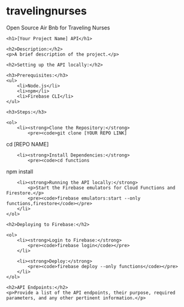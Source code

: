 # travelingnurses
Open Source Air Bnb for Traveling Nurses
<!DOCTYPE html>
<html lang="en">

<head>
    <meta charset="UTF-8">
    <meta name="viewport" content="width=device-width, initial-scale=1.0">
    <title>[Your Project Name] API Documentation</title>
</head>

<body>

    <h1>[Your Project Name] API</h1>

    <h2>Description:</h2>
    <p>A brief description of the project.</p>

    <h2>Setting up the API locally:</h2>

    <h3>Prerequisites:</h3>
    <ul>
        <li>Node.js</li>
        <li>npm</li>
        <li>Firebase CLI</li>
    </ul>

    <h3>Steps:</h3>

    <ol>
        <li><strong>Clone the Repository:</strong>
            <pre><code>git clone [YOUR REPO LINK]
cd [REPO NAME]</code></pre>
        </li>

        <li><strong>Install Dependencies:</strong>
            <pre><code>cd functions
npm install</code></pre>
        </li>

        <li><strong>Running the API locally:</strong>
            <p>Start the Firebase emulators for Cloud Functions and Firestore.</p>
            <pre><code>firebase emulators:start --only functions,firestore</code></pre>
        </li>
    </ol>

    <h2>Deploying to Firebase:</h2>

    <ol>
        <li><strong>Login to Firebase:</strong>
            <pre><code>firebase login</code></pre>
        </li>

        <li><strong>Deploy:</strong>
            <pre><code>firebase deploy --only functions</code></pre>
        </li>
    </ol>

    <h2>API Endpoints:</h2>
    <p>Provide a list of the API endpoints, their purpose, required parameters, and any other pertinent information.</p>

</body>

</html>
